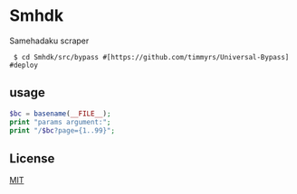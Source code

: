 # Smhdk
Samehadaku scraper  

     $ cd Smhdk/src/bypass #[https://github.com/timmyrs/Universal-Bypass] #deploy

## usage
```php
$bc = basename(__FILE__);
print "params argument:";
print "/$bc?page={1..99}"; 
```  

## License
[MIT](https://choosealicense.com/licenses/mit/)
